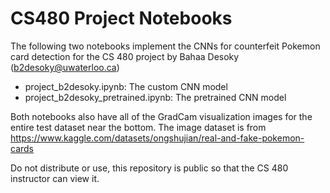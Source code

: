 # CS480 Project Notebooks

The following two notebooks implement the CNNs for counterfeit Pokemon card detection for the CS 480 project by Bahaa Desoky (b2desoky@uwaterloo.ca)

- project_b2desoky.ipynb: The custom CNN model
- project_b2desoky_pretrained.ipynb: The pretrained CNN model

Both notebooks also have all of the GradCam visualization images for the entire test dataset near the bottom. The image dataset is from https://www.kaggle.com/datasets/ongshujian/real-and-fake-pokemon-cards

Do not distribute or use, this repository is public so that the CS 480 instructor can view it.
